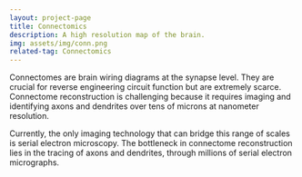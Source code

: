 ```yaml
---
layout: project-page
title: Connectomics
description: A high resolution map of the brain.
img: assets/img/conn.png
related-tag: Connectomics
---
```


Connectomes are brain wiring diagrams at the synapse level. They are crucial for reverse engineering circuit function but are extremely scarce. Connectome reconstruction is challenging because it requires imaging and identifying axons and dendrites over tens of microns at nanometer resolution.

Currently, the only imaging technology that can bridge this range of scales is serial electron microscopy. The bottleneck in connectome reconstruction lies in the tracing of axons and dendrites, through millions of serial electron micrographs.